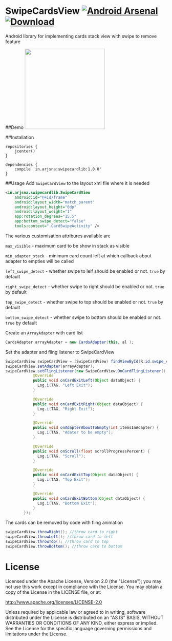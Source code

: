 # SwipeCardsView [![Android Arsenal](https://img.shields.io/badge/Android%20Arsenal-SwipeCardsView-green.svg?style=true)](https://android-arsenal.com/details/1/4141) [ ![Download](https://api.bintray.com/packages/arjun-sna/maven/swipecardview/images/download.svg) ](https://bintray.com/arjun-sna/maven/swipecardview/_latestVersion)
Android library for implementing cards stack view with swipe to remove feature

##Demo
<img src="https://rawgit.com/Arjun-sna/Arjun-sna.github.io/master/raw/swipecarddemo.gif" width="250" />

##Installation
```
repositories {
    jcenter()
}

dependencies {
    compile 'in.arjsna:swipecardlib:1.0.0'
}
```

##Usage
Add `SwipeCardView` to the layout xml file where it is needed
```xml
<in.arjsna.swipecardlib.SwipeCardView
    android:id="@+id/frame"
    android:layout_width="match_parent"
    android:layout_height="0dp"
    android:layout_weight="1"
    app:rotation_degrees="15.5"
    app:bottom_swipe_detect="false"
    tools:context=".CardSwipeActivity" />
```
The various customisation attribures available are

`max_visible` - maximum card to be show in stack as visible

`min_adapter_stack` - minimum card count left at which callback about adapter to empties will be called

`left_swipe_detect` - whether swipe to lelf should be enabled or not. `true` by default

`right_swipe_detect` - whether swipe to right should be enabled or not. `true` by default

`top_swipe_detect` - whether swipe to top should be enabled or not. `true` by default

`bottom_swipe_detect` - whether swipe to bottom should be enabled or not. `true` by default

Create an `ArrayAdapter` with card list
```java
CardsAdapter arrayAdapter = new CardsAdapter(this, al );
```

Set the adapter and fling listener to SwipeCardView
```java
SwipeCardView swipeCardView = (SwipeCardView) findViewById(R.id.swipe_card_view);
swipeCardView.setAdapter(arrayAdapter);
swipeCardView.setFlingListener(new SwipeCardView.OnCardFlingListener() {
            @Override
            public void onCardExitLeft(Object dataObject) {
              Log.i(TAG, "Left Exit");                
            }

            @Override
            public void onCardExitRight(Object dataObject) {
              Log.i(TAG, "Right Exit");
            }

            @Override
            public void onAdapterAboutToEmpty(int itemsInAdapter) {
              Log.i(TAG, "Adater to be empty");
            }

            @Override
            public void onScroll(float scrollProgressPercent) {
              Log.i(TAG, "Scroll");
            }

            @Override
            public void onCardExitTop(Object dataObject) {
              Log.i(TAG, "Top Exit");
            }

            @Override
            public void onCardExitBottom(Object dataObject) {
              Log.i(TAG, "Bottom Exit");
            }
        });
```

The cards can be removed by code with fling animation

```java
swipeCardView.throwRight(); //throw card to right
swipeCardView.throwLeft(); //throw card to left
swipeCardView.throwTop(); //throw card to top
swipeCardView.throwBottom(); //throw card to bottom
```

License
=======

Licensed under the Apache License, Version 2.0 (the "License"); you may not use this work except in compliance with the License.
You may obtain a copy of the License in the LICENSE file, or at:

http://www.apache.org/licenses/LICENSE-2.0

Unless required by applicable law or agreed to in writing, software distributed under the License is distributed on an "AS IS" BASIS, WITHOUT WARRANTIES OR CONDITIONS OF ANY KIND, either express or implied. See the License for the specific language governing permissions and limitations under the License.
